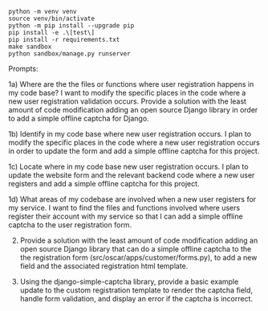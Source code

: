 
```
python -m venv venv
source venv/bin/activate
python -m pip install --upgrade pip
pip install -e .\[test\]
pip install -r requirements.txt
make sandbox
python sandbox/manage.py runserver
```

Prompts:

1a) Where are the the files or functions where user registration happens in my code base? I want to modify the specific places in the code where a new user registration validation occurs. Provide a solution with the least amount of code modification adding an open source Django library in order to add a simple offline captcha for Django.  

1b) Identify in my code base where new user registration occurs.  I plan to modify the specific places in the code where a new user registration occurs in order to update the form and add a simple offline captcha for this project.  

1c) Locate where in my code base new user registration occurs. I plan to update the website form and the relevant backend code where a new user registers and add a simple offline captcha for this project.  

1d) What areas of my codebase are involved when a new user registers for my service. I want to find the files and functions involved where users register their account with my service so that I can add a simple offline captcha to the user registration form.

2) Provide a solution with the least amount of code modification adding an open source Django library that can do a simple offline captcha to the the registration form (src/oscar/apps/customer/forms.py), to add a new field and the associated registration html template. 

3) Using the django-simple-captcha library, provide a basic example update to the custom registration template to render the captcha field, handle form validation, and display an error if the captcha is incorrect.